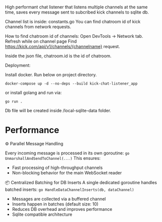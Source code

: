 High performant chat listener that listens multiple channels at the same time, saves every message sent to subcribed kick channels to sqlite db.

Channel list is inside: constants.go
You can find chatroom id of kick channels from network requests.

How to find chatroom id of channels:
Open DevTools -> Network tab.
Refresh while on channel page
Find https://kick.com/api/v1/channels/{channelname} request.

Inside the json file, chatroom.id is the id of chatroom.

Deployment:

Install docker.
Run below on project directory.

`docker-compose up -d --no-deps --build kick-chat-listener_app`

or install golang and run via:

`go run .`


Db file will be created inside /local-sqlite-data folder.

# Performance

⚙️ Parallel Message Handling

Every incoming message is processed in its own goroutine:
`go UnmarshallAndSendToChannel(...)`
This ensures:
-	Fast processing of high-throughput channels
-	Non-blocking behavior for the main WebSocket reader

📦 Centralized Batching for DB Inserts
A single dedicated goroutine handles batched inserts:
`go HandleDataChannelInserts(db, dataChannel)`
-	Messages are collected via a buffered channel
-	Inserts happen in batches (default size: 10)
-	Reduces DB overhead and improves performance
-	Sqlite compatible architecture
